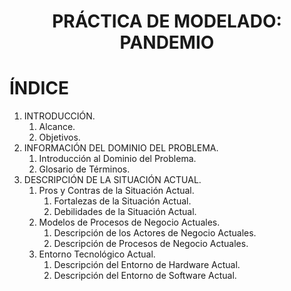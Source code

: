 <h1 align="center">
   PRÁCTICA DE MODELADO: PANDEMIO
</h1>

# ÍNDICE
1. INTRODUCCIÓN.
   1. Alcance.
   2. Objetivos.
2. INFORMACIÓN DEL DOMINIO DEL PROBLEMA.
   1. Introducción al Dominio del Problema.
   2. Glosario de Términos.
3. DESCRIPCIÓN DE LA SITUACIÓN ACTUAL.
   1. Pros y Contras de la Situación Actual.
      1. Fortalezas de la Situación Actual.
      2. Debilidades de la Situación Actual.
   2. Modelos de Procesos de Negocio Actuales.
      1. Descripción de los Actores de Negocio Actuales.
      2. Descripción de Procesos de Negocio Actuales.
   3. Entorno Tecnológico Actual.
      1. Descripción del Entorno de Hardware Actual.
      2. Descripción del Entorno de Software Actual.

<br>

